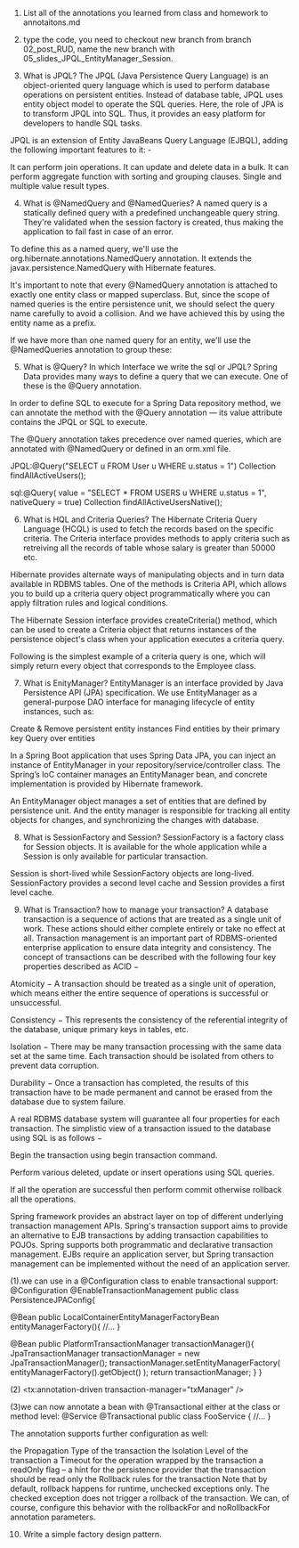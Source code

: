 1.  List all of the annotations you learned from class and homework to 
annotaitons.md

2.  type the code, you need to checkout new branch from branch 02_post_RUD, 
name the new branch with 05_slides_JPQL_EntityManager_Session.

3.  What is JPQL?
The JPQL (Java Persistence Query Language) is an object-oriented query language which is used to perform database operations on persistent entities. Instead of database table, JPQL uses entity object model to operate the SQL queries. Here, the role of JPA is to transform JPQL into SQL. Thus, it provides an easy platform for developers to handle SQL tasks.

JPQL is an extension of Entity JavaBeans Query Language (EJBQL), adding the following important features to it: -

It can perform join operations.
It can update and delete data in a bulk.
It can perform aggregate function with sorting and grouping clauses.
Single and multiple value result types.

4.  What is @NamedQuery and @NamedQueries?
A named query is a statically defined query with a predefined unchangeable query string. They're validated when the session factory is created, thus making the application to fail fast in case of an error.

To define this as a named query, we'll use the org.hibernate.annotations.NamedQuery annotation. It extends the javax.persistence.NamedQuery with Hibernate features.

It's important to note that every @NamedQuery annotation is attached to exactly one entity class or mapped superclass. But, since the scope of named queries is the entire persistence unit, we should select the query name carefully to avoid a collision. And we have achieved this by using the entity name as a prefix.

If we have more than one named query for an entity, we'll use the @NamedQueries annotation to group these:

5.  What is @Query? In which Interface we write the sql or JPQL?
Spring Data provides many ways to define a query that we can execute. One of these is the @Query annotation.

In order to define SQL to execute for a Spring Data repository method, we can annotate the method with the @Query annotation — its value attribute contains the JPQL or SQL to execute.

The @Query annotation takes precedence over named queries, which are annotated with @NamedQuery or defined in an orm.xml file.

JPQL:@Query("SELECT u FROM User u WHERE u.status = 1")
Collection<User> findAllActiveUsers();

sql:@Query(
  value = "SELECT * FROM USERS u WHERE u.status = 1", 
  nativeQuery = true)
Collection<User> findAllActiveUsersNative();

6.  What is HQL and Criteria Queries?
The Hibernate Criteria Query Language (HCQL) is used to fetch the records based on the specific criteria. The Criteria interface provides methods to apply criteria such as retreiving all the records of table whose salary is greater than 50000 etc.

Hibernate provides alternate ways of manipulating objects and in turn data available in RDBMS tables. One of the methods is Criteria API, which allows you to build up a criteria query object programmatically where you can apply filtration rules and logical conditions.

The Hibernate Session interface provides createCriteria() method, which can be used to create a Criteria object that returns instances of the persistence object's class when your application executes a criteria query.

Following is the simplest example of a criteria query is one, which will simply return every object that corresponds to the Employee class.

7. What is EnityManager?
EntityManager is an interface provided by Java Persistence API (JPA) specification. We use EntityManager as a general-purpose DAO interface for managing lifecycle of entity instances, such as:

Create & Remove persistent entity instances
Find entities by their primary key
Query over entities

In a Spring Boot application that uses Spring Data JPA, you can inject an instance of EntityManager in your repository/service/controller class. The Spring’s IoC container manages an EntityManager bean, and concrete implementation is provided by Hibernate framework.

An EntityManager object manages a set of entities that are defined by persistence unit. And the entity manager is responsible for tracking all entity objects for changes, and synchronizing the changes with database.

8.  What is SessionFactory and Session?
SessionFactory is a factory class for Session objects. It is available for the whole application while a Session is only available for particular transaction.

Session is short-lived while SessionFactory objects are long-lived. SessionFactory provides a second level cache and Session provides a first level cache.

9.  What is Transaction? how to manage your transaction?
A database transaction is a sequence of actions that are treated as a single unit of work. These actions should either complete entirely or take no effect at all. Transaction management is an important part of RDBMS-oriented enterprise application to ensure data integrity and consistency. The concept of transactions can be described with the following four key properties described as ACID −

Atomicity − A transaction should be treated as a single unit of operation, which means either the entire sequence of operations is successful or unsuccessful.

Consistency − This represents the consistency of the referential integrity of the database, unique primary keys in tables, etc.

Isolation − There may be many transaction processing with the same data set at the same time. Each transaction should be isolated from others to prevent data corruption.

Durability − Once a transaction has completed, the results of this transaction have to be made permanent and cannot be erased from the database due to system failure.

A real RDBMS database system will guarantee all four properties for each transaction. The simplistic view of a transaction issued to the database using SQL is as follows −

Begin the transaction using begin transaction command.

Perform various deleted, update or insert operations using SQL queries.

If all the operation are successful then perform commit otherwise rollback all the operations.

Spring framework provides an abstract layer on top of different underlying transaction management APIs. Spring's transaction support aims to provide an alternative to EJB transactions by adding transaction capabilities to POJOs. Spring supports both programmatic and declarative transaction management. EJBs require an application server, but Spring transaction management can be implemented without the need of an application server.

(1).we can use in a @Configuration class to enable transactional support:
@Configuration
@EnableTransactionManagement
public class PersistenceJPAConfig{

   @Bean
   public LocalContainerEntityManagerFactoryBean
     entityManagerFactory(){
      //...
   }

   @Bean
   public PlatformTransactionManager transactionManager(){
      JpaTransactionManager transactionManager
        = new JpaTransactionManager();
      transactionManager.setEntityManagerFactory(
        entityManagerFactory().getObject() );
      return transactionManager;
   }
}

(2)
<bean id="txManager" class="org.springframework.orm.jpa.JpaTransactionManager">
   <property name="entityManagerFactory" ref="myEmf" />
</bean>
<tx:annotation-driven transaction-manager="txManager" />

(3)we can now annotate a bean with @Transactional either at the class or method level:
@Service
@Transactional
public class FooService {
    //...
}

The annotation supports further configuration as well:

the Propagation Type of the transaction
the Isolation Level of the transaction
a Timeout for the operation wrapped by the transaction
a readOnly flag – a hint for the persistence provider that the transaction should be read only
the Rollback rules for the transaction
Note that by default, rollback happens for runtime, unchecked exceptions only. The checked exception does not trigger a rollback of the transaction. We can, of course, configure this behavior with the rollbackFor and noRollbackFor annotation parameters.

10. Write a simple factory design pattern.